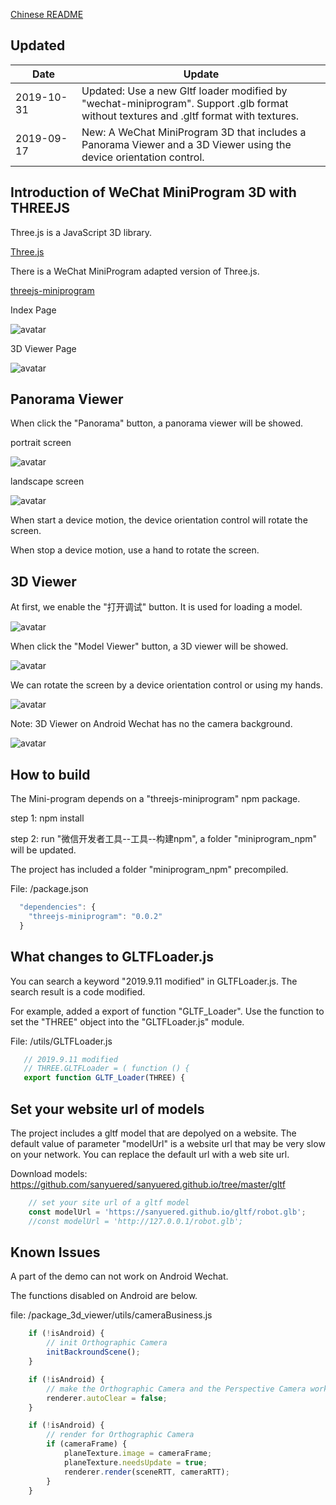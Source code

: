 [Chinese README](https://zhuanlan.zhihu.com/p/82773324)  

## Updated

| Date　　　| Update |
| -- | -- |
| 2019-10-31 | Updated: Use a new Gltf loader modified by "wechat-miniprogram". Support .glb format without textures and .gltf format with textures. |
| 2019-09-17 | New: A WeChat MiniProgram 3D that includes a Panorama Viewer and a 3D Viewer using the device orientation control. |

## Introduction of WeChat MiniProgram 3D with THREEJS

Three.js is a JavaScript 3D library.

[Three.js](https://github.com/mrdoob/three.js)

There is a WeChat MiniProgram adapted version of Three.js.

[threejs-miniprogram](https://github.com/wechat-miniprogram/threejs-miniprogram)
 
Index Page

![avatar](screenshot/1.jpg)

3D Viewer Page

![avatar](screenshot/8.gif)

## Panorama Viewer

When click the "Panorama" button, a panorama viewer will be showed.

portrait screen

![avatar](screenshot/2.jpg)

landscape screen

![avatar](screenshot/3.jpg)

When start a device motion, the device orientation control will rotate the screen.

When stop a device motion, use a hand to rotate the screen.

## 3D Viewer

At first, we enable the "打开调试" button. It is used for loading a model.

![avatar](screenshot/4.jpg)

When click the "Model Viewer" button, a 3D viewer will be showed.

![avatar](screenshot/5.jpg)

We can rotate the screen by a device orientation control or using my hands.

![avatar](screenshot/6.jpg)

Note: 3D Viewer on Android Wechat has no the camera background.

![avatar](screenshot/7.jpg)

## How to build

The Mini-program depends on a "threejs-miniprogram" npm package. 

step 1: npm install

step 2: run "微信开发者工具--工具--构建npm", a folder "miniprogram_npm" will be updated.

The project has included a folder "miniprogram_npm" precompiled.

File: /package.json

```javascript
  "dependencies": {
    "threejs-miniprogram": "0.0.2"
  }
```

## What changes to GLTFLoader.js

You can search a keyword "2019.9.11 modified" in GLTFLoader.js. The search result is a code modified.

For example, added a export of function "GLTF_Loader". Use the function to set the "THREE" object into the "GLTFLoader.js" module.

File: /utils/GLTFLoader.js

```javascript
   // 2019.9.11 modified
   // THREE.GLTFLoader = ( function () {
   export function GLTF_Loader(THREE) {
```
## Set your website url of models

The project includes a gltf model that are depolyed on a website. The default value of parameter "modelUrl" is a website url that may be very slow on your network. You can replace the default url with a web site url.

Download models: https://github.com/sanyuered/sanyuered.github.io/tree/master/gltf

```javascript
    // set your site url of a gltf model
    const modelUrl = 'https://sanyuered.github.io/gltf/robot.glb';
    //const modelUrl = 'http://127.0.0.1/robot.glb';
```
## Known Issues

A part of the demo can not work on Android Wechat. 

The functions disabled on Android are below.

file: /package_3d_viewer/utils/cameraBusiness.js

```javascript
    if (!isAndroid) {
        // init Orthographic Camera
        initBackroundScene();
    }

```

```javascript
    if (!isAndroid) {
        // make the Orthographic Camera and the Perspective Camera work together.
        renderer.autoClear = false;
    }
```

```javascript
    if (!isAndroid) {
        // render for Orthographic Camera
        if (cameraFrame) {
            planeTexture.image = cameraFrame;
            planeTexture.needsUpdate = true;
            renderer.render(sceneRTT, cameraRTT);
        }
    }
```
